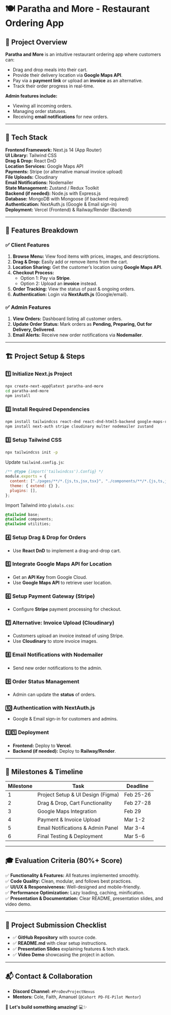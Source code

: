# 🍽️ Paratha and More - Restaurant Ordering App

## 📌 Project Overview

**Paratha and More** is an intuitive restaurant ordering app where customers can:
- Drag and drop meals into their cart.
- Provide their delivery location via **Google Maps API**.
- Pay via a **payment link** or upload an **invoice** as an alternative.
- Track their order progress in real-time.

**Admin features include:**
- Viewing all incoming orders.
- Managing order statuses.
- Receiving **email notifications** for new orders.

---

## 🚀 Tech Stack

**Frontend Framework:** Next.js 14 (App Router)  
**UI Library:** Tailwind CSS  
**Drag & Drop:** React DnD  
**Location Services:** Google Maps API  
**Payments:** Stripe (or alternative manual invoice upload)  
**File Uploads:** Cloudinary  
**Email Notifications:** Nodemailer  
**State Management:** Zustand / Redux Toolkit  
**Backend (if needed):** Node.js with Express.js  
**Database:** MongoDB with Mongoose (if backend required)  
**Authentication:** NextAuth.js (Google & Email sign-in)  
**Deployment:** Vercel (Frontend) & Railway/Render (Backend)  

---

## 📖 Features Breakdown

### ✅ Client Features
1. **Browse Menu:** View food items with prices, images, and descriptions.
2. **Drag & Drop:** Easily add or remove items from the cart.
3. **Location Sharing:** Get the customer’s location using **Google Maps API**.
4. **Checkout Process:**
   - Option 1: Pay via **Stripe**.
   - Option 2: Upload an **invoice** instead.
5. **Order Tracking:** View the status of past & ongoing orders.
6. **Authentication:** Login via **NextAuth.js** (Google/email).

### ✅ Admin Features
1. **View Orders:** Dashboard listing all customer orders.
2. **Update Order Status:** Mark orders as **Pending, Preparing, Out for Delivery, Delivered**.
3. **Email Alerts:** Receive new order notifications via **Nodemailer**.

---

## 🏗️ Project Setup & Steps

### 1️⃣ Initialize Next.js Project
```bash
npx create-next-app@latest paratha-and-more
cd paratha-and-more
npm install
```

### 2️⃣ Install Required Dependencies
```bash
npm install tailwindcss react-dnd react-dnd-html5-backend google-maps-react 
npm install next-auth stripe cloudinary multer nodemailer zustand
```

### 3️⃣ Setup Tailwind CSS
```bash
npx tailwindcss init -p
```
Update `tailwind.config.js`:
```js
/** @type {import('tailwindcss').Config} */
module.exports = {
  content: ["./pages/**/*.{js,ts,jsx,tsx}", "./components/**/*.{js,ts,jsx,tsx}"],
  theme: { extend: {} },
  plugins: [],
};
```
Import Tailwind into `globals.css`:
```css
@tailwind base;
@tailwind components;
@tailwind utilities;
```

### 4️⃣ Setup Drag & Drop for Orders
- Use **React DnD** to implement a drag-and-drop cart.

### 5️⃣ Integrate Google Maps API for Location
- Get an **API Key** from Google Cloud.
- Use **Google Maps API** to retrieve user location.

### 6️⃣ Setup Payment Gateway (Stripe)
- Configure **Stripe** payment processing for checkout.

### 7️⃣ Alternative: Invoice Upload (Cloudinary)
- Customers upload an invoice instead of using Stripe.
- Use **Cloudinary** to store invoice images.

### 8️⃣ Email Notifications with Nodemailer
- Send new order notifications to the admin.

### 9️⃣ Order Status Management
- Admin can update the **status** of orders.

### 🔟 Authentication with NextAuth.js
- Google & Email sign-in for customers and admins.

### 1️⃣1️⃣ Deployment
- **Frontend:** Deploy to **Vercel**.
- **Backend (if needed):** Deploy to **Railway/Render**.

---

## 🎯 Milestones & Timeline

| Milestone | Task | Deadline |
|-----------|------|----------|
| 1 | Project Setup & UI Design (Figma) | Feb 25-26 |
| 2 | Drag & Drop, Cart Functionality | Feb 27-28 |
| 3 | Google Maps Integration | Feb 29 |
| 4 | Payment & Invoice Upload | Mar 1-2 |
| 5 | Email Notifications & Admin Panel | Mar 3-4 |
| 6 | Final Testing & Deployment | Mar 5-6 |

---

## 🎓 Evaluation Criteria (80%+ Score)

✅ **Functionality & Features:** All features implemented smoothly.  
✅ **Code Quality:** Clean, modular, and follows best practices.  
✅ **UI/UX & Responsiveness:** Well-designed and mobile-friendly.  
✅ **Performance Optimization:** Lazy loading, caching, minification.  
✅ **Presentation & Documentation:** Clear README, presentation slides, and video demo.  

---

## 📂 Project Submission Checklist
- ✅ **GitHub Repository** with source code.
- ✅ **README.md** with clear setup instructions.
- ✅ **Presentation Slides** explaining features & tech stack.
- ✅ **Video Demo** showcasing the project in action.

---

## 📬 Contact & Collaboration
- **Discord Channel:** `#ProDevProjectNexus`
- **Mentors:** Cole, Faith, Amanuel (`@Cohort PD-FE-Pilot Mentor`)

🚀 **Let's build something amazing!** 💻✨

